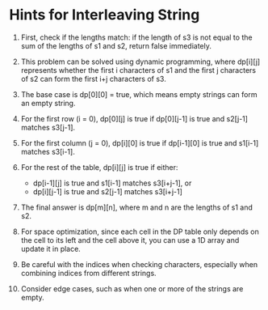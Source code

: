 # Hints for Interleaving String

1. First, check if the lengths match: if the length of s3 is not equal to the sum of the lengths of s1 and s2, return false immediately.

2. This problem can be solved using dynamic programming, where dp[i][j] represents whether the first i characters of s1 and the first j characters of s2 can form the first i+j characters of s3.

3. The base case is dp[0][0] = true, which means empty strings can form an empty string.

4. For the first row (i = 0), dp[0][j] is true if dp[0][j-1] is true and s2[j-1] matches s3[j-1].

5. For the first column (j = 0), dp[i][0] is true if dp[i-1][0] is true and s1[i-1] matches s3[i-1].

6. For the rest of the table, dp[i][j] is true if either:
   - dp[i-1][j] is true and s1[i-1] matches s3[i+j-1], or
   - dp[i][j-1] is true and s2[j-1] matches s3[i+j-1]

7. The final answer is dp[m][n], where m and n are the lengths of s1 and s2.

8. For space optimization, since each cell in the DP table only depends on the cell to its left and the cell above it, you can use a 1D array and update it in place.

9. Be careful with the indices when checking characters, especially when combining indices from different strings.

10. Consider edge cases, such as when one or more of the strings are empty.
